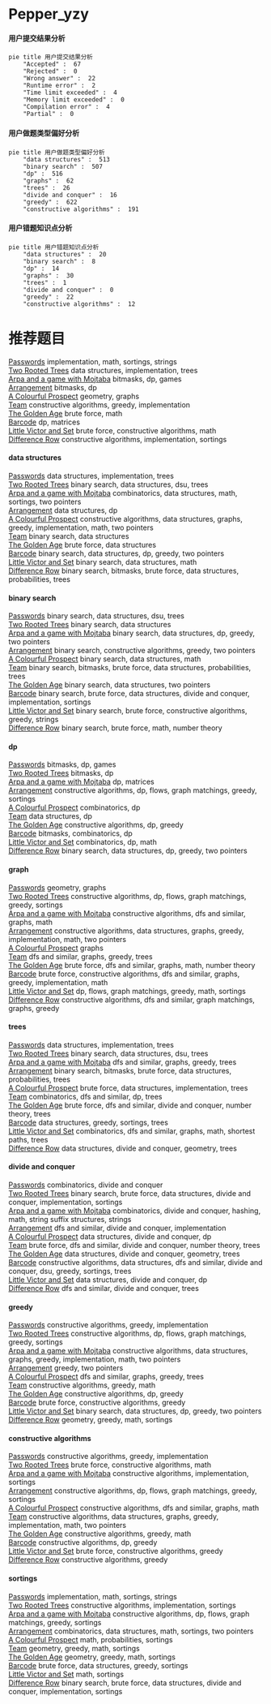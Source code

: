 # Pepper_yzy
<!-- tabs:start -->
#### **用户提交结果分析**

```mermaid
pie title 用户提交结果分析
    "Accepted" :  67
    "Rejected" :  0
    "Wrong answer" :  22
    "Runtime error" :  2
    "Time limit exceeded" :  4
    "Memory limit exceeded" :  0
    "Compilation error" :  4
    "Partial" :  0
```
#### **用户做题类型偏好分析**

```mermaid
pie title 用户做题类型偏好分析
    "data structures" :  513
    "binary search" :  507
    "dp" :  516
    "graphs" :  62
    "trees" :  26
    "divide and conquer" :  16
    "greedy" :  622
    "constructive algorithms" :  191
```
#### **用户错题知识点分析**

```mermaid
pie title 用户错题知识点分析
    "data structures" :  20
    "binary search" :  8
    "dp" :  14
    "graphs" :  30
    "trees" :  1
    "divide and conquer" :  0
    "greedy" :  22
    "constructive algorithms" :  12
```
<!-- tabs:end -->
# 推荐题目
[Passwords](http://codeforces.com/problemset/problem/721/B)		implementation,
                        math,
                        sortings,
                        strings		  
[Two Rooted Trees](http://codeforces.com/problemset/problem/403/E)		data structures,
                        implementation,
                        trees		  
[Arpa and a game with Mojtaba](http://codeforces.com/problemset/problem/850/C)		bitmasks,
                        dp,
                        games		  
[Arrangement](http://codeforces.com/problemset/problem/107/C)		bitmasks,
                        dp		  
[A Colourful Prospect](https://codeforces.com/contest/934/problem/E)		geometry,
                        graphs		  
[Team](http://codeforces.com/problemset/problem/401/C)		constructive algorithms,
                        greedy,
                        implementation		  
[The Golden Age](http://codeforces.com/problemset/problem/813/B)		brute force,
                        math		  
[Barcode](http://codeforces.com/problemset/problem/225/C)		dp,
                        matrices		  
[Little Victor and Set](http://codeforces.com/problemset/problem/460/D)		brute force,
                        constructive algorithms,
                        math		  
[Difference Row](http://codeforces.com/problemset/problem/347/A)		constructive algorithms,
                        implementation,
                        sortings		  
<!-- tabs:start -->
#### **data structures**
[Passwords](http://codeforces.com/problemset/problem/403/E)		data structures,
                        implementation,
                        trees		  
[Two Rooted Trees](http://codeforces.com/problemset/problem/571/D)		binary search,
                        data structures,
                        dsu,
                        trees		  
[Arpa and a game with Mojtaba](https://codeforces.com/contest/1008/problem/C)		combinatorics,
                        data structures,
                        math,
                        sortings,
                        two pointers		  
[Arrangement](http://codeforces.com/problemset/problem/568/E)		data structures,
                        dp		  
[A Colourful Prospect](http://codeforces.com/problemset/problem/1266/D)		constructive algorithms,
                        data structures,
                        graphs,
                        greedy,
                        implementation,
                        math,
                        two pointers		  
[Team](http://codeforces.com/problemset/problem/845/E)		binary search,
                        data structures		  
[The Golden Age](http://codeforces.com/problemset/problem/200/A)		brute force,
                        data structures		  
[Barcode](http://codeforces.com/problemset/problem/1492/C)		binary search,
                        data structures,
                        dp,
                        greedy,
                        two pointers		  
[Little Victor and Set](http://codeforces.com/problemset/problem/1490/G)		binary search,
                        data structures,
                        math		  
[Difference Row](http://codeforces.com/problemset/problem/1479/D)		binary search,
                        bitmasks,
                        brute force,
                        data structures,
                        probabilities,
                        trees		  
#### **binary search**
[Passwords](http://codeforces.com/problemset/problem/571/D)		binary search,
                        data structures,
                        dsu,
                        trees		  
[Two Rooted Trees](http://codeforces.com/problemset/problem/845/E)		binary search,
                        data structures		  
[Arpa and a game with Mojtaba](http://codeforces.com/problemset/problem/1492/C)		binary search,
                        data structures,
                        dp,
                        greedy,
                        two pointers		  
[Arrangement](http://codeforces.com/problemset/problem/1463/D)		binary search,
                        constructive algorithms,
                        greedy,
                        two pointers		  
[A Colourful Prospect](http://codeforces.com/problemset/problem/1490/G)		binary search,
                        data structures,
                        math		  
[Team](http://codeforces.com/problemset/problem/1479/D)		binary search,
                        bitmasks,
                        brute force,
                        data structures,
                        probabilities,
                        trees		  
[The Golden Age](http://codeforces.com/problemset/problem/1436/E)		binary search,
                        data structures,
                        two pointers		  
[Barcode](http://codeforces.com/problemset/problem/1461/D)		binary search,
                        brute force,
                        data structures,
                        divide and conquer,
                        implementation,
                        sortings		  
[Little Victor and Set](http://codeforces.com/problemset/problem/1493/C)		binary search,
                        brute force,
                        constructive algorithms,
                        greedy,
                        strings		  
[Difference Row](http://codeforces.com/problemset/problem/1487/D)		binary search,
                        brute force,
                        math,
                        number theory		  
#### **dp**
[Passwords](http://codeforces.com/problemset/problem/850/C)		bitmasks,
                        dp,
                        games		  
[Two Rooted Trees](http://codeforces.com/problemset/problem/107/C)		bitmasks,
                        dp		  
[Arpa and a game with Mojtaba](http://codeforces.com/problemset/problem/225/C)		dp,
                        matrices		  
[Arrangement](http://codeforces.com/problemset/problem/1354/F)		constructive algorithms,
                        dp,
                        flows,
                        graph matchings,
                        greedy,
                        sortings		  
[A Colourful Prospect](http://codeforces.com/problemset/problem/140/E)		combinatorics,
                        dp		  
[Team](http://codeforces.com/problemset/problem/568/E)		data structures,
                        dp		  
[The Golden Age](http://codeforces.com/problemset/problem/1420/C1)		constructive algorithms,
                        dp,
                        greedy		  
[Barcode](http://codeforces.com/problemset/problem/449/D)		bitmasks,
                        combinatorics,
                        dp		  
[Little Victor and Set](http://codeforces.com/problemset/problem/568/B)		combinatorics,
                        dp,
                        math		  
[Difference Row](http://codeforces.com/problemset/problem/1492/C)		binary search,
                        data structures,
                        dp,
                        greedy,
                        two pointers		  
#### **graph**
[Passwords](https://codeforces.com/contest/934/problem/E)		geometry,
                        graphs		  
[Two Rooted Trees](http://codeforces.com/problemset/problem/1354/F)		constructive algorithms,
                        dp,
                        flows,
                        graph matchings,
                        greedy,
                        sortings		  
[Arpa and a game with Mojtaba](http://codeforces.com/problemset/problem/1103/C)		constructive algorithms,
                        dfs and similar,
                        graphs,
                        math		  
[Arrangement](http://codeforces.com/problemset/problem/1266/D)		constructive algorithms,
                        data structures,
                        graphs,
                        greedy,
                        implementation,
                        math,
                        two pointers		  
[A Colourful Prospect](https://codeforces.com/contest/1230/problem/F)		graphs		  
[Team](http://codeforces.com/problemset/problem/767/C)		dfs and similar,
                        graphs,
                        greedy,
                        trees		  
[The Golden Age](http://codeforces.com/problemset/problem/1327/D)		brute force,
                        dfs and similar,
                        graphs,
                        math,
                        number theory		  
[Barcode](http://codeforces.com/problemset/problem/1487/C)		brute force,
                        constructive algorithms,
                        dfs and similar,
                        graphs,
                        greedy,
                        implementation,
                        math		  
[Little Victor and Set](http://codeforces.com/problemset/problem/1437/C)		dp,
                        flows,
                        graph matchings,
                        greedy,
                        math,
                        sortings		  
[Difference Row](http://codeforces.com/problemset/problem/1470/D)		constructive algorithms,
                        dfs and similar,
                        graph matchings,
                        graphs,
                        greedy		  
#### **trees**
[Passwords](http://codeforces.com/problemset/problem/403/E)		data structures,
                        implementation,
                        trees		  
[Two Rooted Trees](http://codeforces.com/problemset/problem/571/D)		binary search,
                        data structures,
                        dsu,
                        trees		  
[Arpa and a game with Mojtaba](http://codeforces.com/problemset/problem/767/C)		dfs and similar,
                        graphs,
                        greedy,
                        trees		  
[Arrangement](http://codeforces.com/problemset/problem/1479/D)		binary search,
                        bitmasks,
                        brute force,
                        data structures,
                        probabilities,
                        trees		  
[A Colourful Prospect](http://codeforces.com/problemset/problem/1511/C)		brute force,
                        data structures,
                        implementation,
                        trees		  
[Team](http://codeforces.com/problemset/problem/1499/F)		combinatorics,
                        dfs and similar,
                        dp,
                        trees		  
[The Golden Age](http://codeforces.com/problemset/problem/1491/E)		brute force,
                        dfs and similar,
                        divide and conquer,
                        number theory,
                        trees		  
[Barcode](http://codeforces.com/problemset/problem/1466/D)		data structures,
                        greedy,
                        sortings,
                        trees		  
[Little Victor and Set](http://codeforces.com/problemset/problem/1495/D)		combinatorics,
                        dfs and similar,
                        graphs,
                        math,
                        shortest paths,
                        trees		  
[Difference Row](http://codeforces.com/problemset/problem/1303/G)		data structures,
                        divide and conquer,
                        geometry,
                        trees		  
#### **divide and conquer**
[Passwords](http://codeforces.com/problemset/problem/414/C)		combinatorics,
                        divide and conquer		  
[Two Rooted Trees](http://codeforces.com/problemset/problem/1461/D)		binary search,
                        brute force,
                        data structures,
                        divide and conquer,
                        implementation,
                        sortings		  
[Arpa and a game with Mojtaba](http://codeforces.com/problemset/problem/1466/G)		combinatorics,
                        divide and conquer,
                        hashing,
                        math,
                        string suffix structures,
                        strings		  
[Arrangement](http://codeforces.com/problemset/problem/1490/D)		dfs and similar,
                        divide and conquer,
                        implementation		  
[A Colourful Prospect](https://codeforces.com/contest/1483/problem/C)		data structures,
                        divide and conquer,
                        dp		  
[Team](http://codeforces.com/problemset/problem/1491/E)		brute force,
                        dfs and similar,
                        divide and conquer,
                        number theory,
                        trees		  
[The Golden Age](http://codeforces.com/problemset/problem/1303/G)		data structures,
                        divide and conquer,
                        geometry,
                        trees		  
[Barcode](http://codeforces.com/problemset/problem/1494/D)		constructive algorithms,
                        data structures,
                        dfs and similar,
                        divide and conquer,
                        dsu,
                        greedy,
                        sortings,
                        trees		  
[Little Victor and Set](http://codeforces.com/problemset/problem/1482/E)		data structures,
                        divide and conquer,
                        dp		  
[Difference Row](http://codeforces.com/problemset/problem/566/C)		dfs and similar,
                        divide and conquer,
                        trees		  
#### **greedy**
[Passwords](http://codeforces.com/problemset/problem/401/C)		constructive algorithms,
                        greedy,
                        implementation		  
[Two Rooted Trees](http://codeforces.com/problemset/problem/1354/F)		constructive algorithms,
                        dp,
                        flows,
                        graph matchings,
                        greedy,
                        sortings		  
[Arpa and a game with Mojtaba](http://codeforces.com/problemset/problem/1266/D)		constructive algorithms,
                        data structures,
                        graphs,
                        greedy,
                        implementation,
                        math,
                        two pointers		  
[Arrangement](http://codeforces.com/problemset/problem/1251/C)		greedy,
                        two pointers		  
[A Colourful Prospect](http://codeforces.com/problemset/problem/767/C)		dfs and similar,
                        graphs,
                        greedy,
                        trees		  
[Team](http://codeforces.com/problemset/problem/1360/G)		constructive algorithms,
                        greedy,
                        math		  
[The Golden Age](http://codeforces.com/problemset/problem/1420/C1)		constructive algorithms,
                        dp,
                        greedy		  
[Barcode](http://codeforces.com/problemset/problem/1364/C)		brute force,
                        constructive algorithms,
                        greedy		  
[Little Victor and Set](http://codeforces.com/problemset/problem/1492/C)		binary search,
                        data structures,
                        dp,
                        greedy,
                        two pointers		  
[Difference Row](https://codeforces.com/contest/1496/problem/C)		geometry,
                        greedy,
                        math,
                        sortings		  
#### **constructive algorithms**
[Passwords](http://codeforces.com/problemset/problem/401/C)		constructive algorithms,
                        greedy,
                        implementation		  
[Two Rooted Trees](http://codeforces.com/problemset/problem/460/D)		brute force,
                        constructive algorithms,
                        math		  
[Arpa and a game with Mojtaba](http://codeforces.com/problemset/problem/347/A)		constructive algorithms,
                        implementation,
                        sortings		  
[Arrangement](http://codeforces.com/problemset/problem/1354/F)		constructive algorithms,
                        dp,
                        flows,
                        graph matchings,
                        greedy,
                        sortings		  
[A Colourful Prospect](http://codeforces.com/problemset/problem/1103/C)		constructive algorithms,
                        dfs and similar,
                        graphs,
                        math		  
[Team](http://codeforces.com/problemset/problem/1266/D)		constructive algorithms,
                        data structures,
                        graphs,
                        greedy,
                        implementation,
                        math,
                        two pointers		  
[The Golden Age](http://codeforces.com/problemset/problem/1360/G)		constructive algorithms,
                        greedy,
                        math		  
[Barcode](http://codeforces.com/problemset/problem/1420/C1)		constructive algorithms,
                        dp,
                        greedy		  
[Little Victor and Set](http://codeforces.com/problemset/problem/1364/C)		brute force,
                        constructive algorithms,
                        greedy		  
[Difference Row](http://codeforces.com/problemset/problem/1493/A)		constructive algorithms,
                        greedy		  
#### **sortings**
[Passwords](http://codeforces.com/problemset/problem/721/B)		implementation,
                        math,
                        sortings,
                        strings		  
[Two Rooted Trees](http://codeforces.com/problemset/problem/347/A)		constructive algorithms,
                        implementation,
                        sortings		  
[Arpa and a game with Mojtaba](http://codeforces.com/problemset/problem/1354/F)		constructive algorithms,
                        dp,
                        flows,
                        graph matchings,
                        greedy,
                        sortings		  
[Arrangement](https://codeforces.com/contest/1008/problem/C)		combinatorics,
                        data structures,
                        math,
                        sortings,
                        two pointers		  
[A Colourful Prospect](http://codeforces.com/problemset/problem/268/E)		math,
                        probabilities,
                        sortings		  
[Team](https://codeforces.com/contest/1496/problem/C)		geometry,
                        greedy,
                        math,
                        sortings		  
[The Golden Age](http://codeforces.com/problemset/problem/1495/A)		geometry,
                        greedy,
                        math,
                        sortings		  
[Barcode](http://codeforces.com/problemset/problem/1497/A)		brute force,
                        data structures,
                        greedy,
                        sortings		  
[Little Victor and Set](http://codeforces.com/problemset/problem/1427/A)		math,
                        sortings		  
[Difference Row](http://codeforces.com/problemset/problem/1461/D)		binary search,
                        brute force,
                        data structures,
                        divide and conquer,
                        implementation,
                        sortings		  
<!-- tabs:end -->
